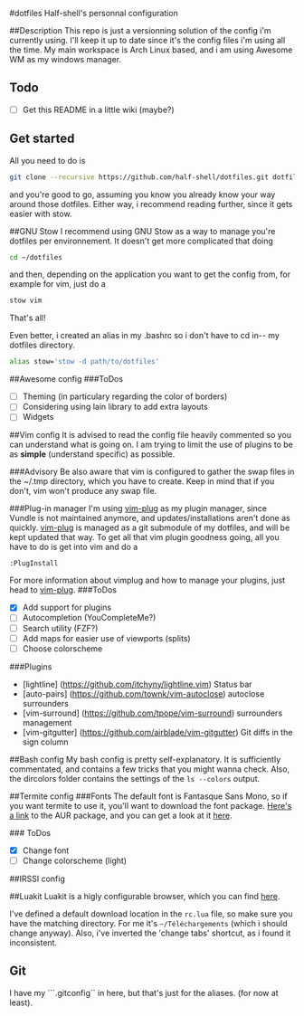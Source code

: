 #dotfiles
Half-shell's personnal configuration

##Description
This repo is just a versionning solution of the config i'm currently using. I'll keep it
up to date since it's the config files i'm using all the time. My main workspace is Arch Linux based, and i am using Awesome WM as my windows manager.

## Todo
* [ ] Get this README in a little wiki (maybe?)

## Get started
All you need to do is
```bash
git clone --recursive https://github.com/half-shell/dotfiles.git dotfiles/
```
and you're good to go, assuming you know you already know your way around those dotfiles. Either way, i recommend reading further, since it gets easier with stow.

##GNU Stow
I recommend using GNU Stow as a way to manage you're dotfiles per environnement. It doesn't get more complicated that doing
```bash
cd ~/dotfiles
```
and then, depending on the application you want to get the config from, for example for vim, just do a
```bash
stow vim
```
That's all!

Even better, i created an alias in my .bashrc so i don't have to cd in--  my dotfiles directory.
```bash
alias stow='stow -d path/to/dotfiles'
```

##Awesome config
###ToDos
* [ ] Theming (in particulary regarding the color of borders)
* [ ] Considering using lain library to add extra layouts
* [ ] Widgets

##Vim config
It is advised to read the config file heavily commented so you can understand what is going on.
I am trying to limit the use of plugins to be as **simple** (understand specific) as possible.

###Advisory
Be also aware that vim is configured to gather the swap files in the ~/.tmp directory, which you have to create. Keep in mind that if you don't, vim won't produce any swap file.

###Plug-in manager
I'm using [vim-plug] as my plugin manager, since Vundle is not maintained anymore, and updates/installations aren't done as quickly.
[vim-plug] is managed as a git submodule of my dotfiles, and  will be kept updated that way.
To get all that vim plugin goodness going, all you have to do is get into vim and do a 
```
:PlugInstall
```
For more information about vimplug and how to manage your plugins, just head to [vim-plug].
###ToDos
* [x] Add support for plugins
* [ ] Autocompletion (YouCompleteMe?)
* [ ] Search utility (FZF?)
* [ ] Add maps for easier use of viewports (splits)
* [ ] Choose colorscheme

###Plugins
* [lightline] (https://github.com/itchyny/lightline.vim) Status bar
* [auto-pairs] (https://github.com/townk/vim-autoclose) autoclose surrounders
* [vim-surround] (https://github.com/tpope/vim-surround) surrounders management
* [vim-gitgutter] (https://github.com/airblade/vim-gitgutter) Git diffs in the sign column

##Bash config
My bash config is pretty self-explanatory. It is sufficiently commentated, and contains a few tricks that you might wanna check.
Also, the dircolors folder contains the settings of the ```ls --colors``` output.

##Termite config
###Fonts
The default font is Fantasque Sans Mono, so if you want termite to use it, you'll want to download the font package. [Here's a link][aur-font] to the AUR package, and you can get a look at it [here][fontlibrary].

### ToDos
* [x] Change font 
* [ ] Change colorscheme (light)

##IRSSI config

##Luakit
Luakit is a higly configurable browser, which you can find [here][luakit].

I've defined a default download location in the ```rc.lua``` file, so make sure you have the matching directory. For me it's ```~/Téléchargements``` (which i should change anyway).
Also, i've inverted the 'change tabs' shortcut, as i found it inconsistent.

## Git
I have my ```.gitconfig`` in here, but that's just for the aliases. (for now at least).

[vim-plug]: https://github.com/junegunn/vim-plug
[aur-font]: https://aur.archlinux.org/packages/ttf-fantasque-sans
[fontlibrary]: https://fontlibrary.org/en/font/fantasque-sans-mono
[luakit]: http://mason-larobina.github.io/luakit
